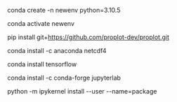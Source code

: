 conda create -n newenv python=3.10.5

conda activate newenv

pip install git+https://github.com/proplot-dev/proplot.git

conda install -c anaconda netcdf4

conda install tensorflow

conda install -c conda-forge jupyterlab

python -m ipykernel install --user --name=package

